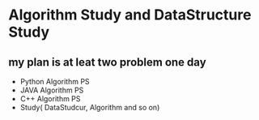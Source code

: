 # Algorithm Study and DataStructure Study

## my plan is at leat two problem one day

- Python Algorithm PS
- JAVA Algorithm PS
- C++ Algorithm PS
- Study( DataStudcur, Algorithm and so on)
